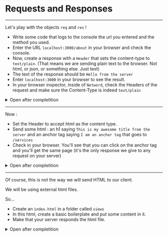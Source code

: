 # Requests and Responses

---

Let's play with the objects `req` and `res` !

- Write some code that logs to the console the url you entered and the method you used.
- Enter the URL `localhost:3000/about` in your browser and check the console.
- Now, create a response with a `Header` that sets the content-type to `text/plain`. (That means we are sending plain text to the browser. Not html, or json, or something else. Just text)
- The text of the response should be `Hello from the server`
- Enter `localhost:3000` in your browser to see the result.
- In your browser inspector, inside of `Netword`, check the Headers of the request and make sure the Content-Type is indeed `text/plain`

<details>
<summary>Open after completition</summary>
<br>

The `req` object has many (and many) properties with bunch of info, as well as plenty of methods.

The property `url` holds the url we entered (for example `/about`) and the property `method` holds the method used for the request (for example `GET`).

The `res` object has many methods to respond to the client.

One of them is `setHeader`, that takes two arguments (the key and the value)

Another one is the `write` method that sets the content of the response itself.

Don't forget to **end** the response. That means : we prepare the response (writing it) then finally we send it (ending the preparation of the response.) This is done by using the method `end()`

```js
const http = require("http");

const server = http.createServer((req, res) => {
  res.setHeader("Content-type", "text/plain");
  res.write("Hello from the server");
  res.end();
});

server.listen("3000", "localhost", () => {
  console.log("Listening for request on port 3000");
});
```

</details>

---

Now :

- Set the Header to accept html as the content type.
- Send some html : an h1 saying `This is my awesome title from the server` and an anchor tag saying `I am an anchor tag` that goes to `/services`
- Check in your browser. You'll see that you can click on the anchor tag and you'll get the same page (it's the only response we give to any request on your server)

<details>
<summary>Open after completition</summary>
<br>

```js
const http = require("http");

const server = http.createServer((req, res) => {
  res.setHeader("Content-type", "text/html");
  res.write("<h1>This is my awesome title from the server</h1>");
  res.write("<a href='/about'>This is an anchor tag</a>");
  res.end();
});

server.listen("3000", "localhost", () => {
  console.log("Listening for request on port 3000");
});
```

</details>

---

Of course, this is not the way we will send HTML to our client.

We will be using external html files.

So...

- Create an `index.html` in a folder called `views`
- In this html, create a basic boilerplate and put some content in it.
- Make that your server responds the html file.

<details>
<summary>Open after completition</summary>
<br>

```js
const http = require("http");
const fs = require("fs");

const server = http.createServer((req, res) => {
  res.setHeader("Content-type", "text/html");

  fs.readFile("./views/index.html", (err, data) => {
    if (err) {
      console.log(err);
      res.end();
    } else {
      res.write(data);
      res.end();
    }
  });
});

server.listen("3000", "localhost", () => {
  console.log("Listening for request on port 3000");
});
```

</details>
